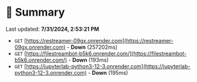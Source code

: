 # 📖 Summary
Last updated: **7/31/2024, 2:53:21 PM**

- `GET` [https://restreamer-09gx.onrender.com](https://restreamer-09gx.onrender.com) - **Down** (257202ms)
- `GET` [https://filestreambot-b5k6.onrender.com/](https://filestreambot-b5k6.onrender.com/) - **Down** (193ms)
- `GET` [https://jupyterlab-python3-12-3.onrender.com](https://jupyterlab-python3-12-3.onrender.com) - **Down** (195ms)

